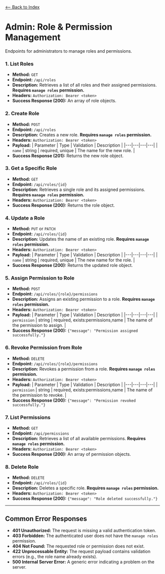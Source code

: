 [<-- Back to Index](../api_documentation.md)

# Admin: Role & Permission Management

Endpoints for administrators to manage roles and permissions.

### 1. List Roles

- **Method:** `GET`
- **Endpoint:** `/api/roles`
- **Description:** Retrieves a list of all roles and their assigned permissions. **Requires `manage roles` permission.**
- **Headers:** `Authorization: Bearer <token>`
- **Success Response (200):** An array of role objects.

### 2. Create Role

- **Method:** `POST`
- **Endpoint:** `/api/roles`
- **Description:** Creates a new role. **Requires `manage roles` permission.**
- **Headers:** `Authorization: Bearer <token>`
- **Payload:**
| Parameter | Type | Validation | Description |
|---|---|---|---|
| `name` | string | required, unique | The name for the new role. |
- **Success Response (201):** Returns the new role object.

### 3. Get a Specific Role

- **Method:** `GET`
- **Endpoint:** `/api/roles/{id}`
- **Description:** Retrieves a single role and its assigned permissions. **Requires `manage roles` permission.**
- **Headers:** `Authorization: Bearer <token>`
- **Success Response (200):** Returns the role object.

### 4. Update a Role

- **Method:** `PUT` or `PATCH`
- **Endpoint:** `/api/roles/{id}`
- **Description:** Updates the name of an existing role. **Requires `manage roles` permission.**
- **Headers:** `Authorization: Bearer <token>`
- **Payload:**
| Parameter | Type | Validation | Description |
|---|---|---|---|
| `name` | string | required, unique | The new name for the role. |
- **Success Response (200):** Returns the updated role object.

### 5. Assign Permission to Role

- **Method:** `POST`
- **Endpoint:** `/api/roles/{role}/permissions`
- **Description:** Assigns an existing permission to a role. **Requires `manage roles` permission.**
- **Headers:** `Authorization: Bearer <token>`
- **Payload:**
| Parameter | Type | Validation | Description |
|---|---|---|---|
| `permission` | string | required, exists:permissions,name | The name of the permission to assign. |
- **Success Response (200):** `{"message": "Permission assigned successfully."}`

### 6. Revoke Permission from Role

- **Method:** `DELETE`
- **Endpoint:** `/api/roles/{role}/permissions`
- **Description:** Revokes a permission from a role. **Requires `manage roles` permission.**
- **Headers:** `Authorization: Bearer <token>`
- **Payload:**
| Parameter | Type | Validation | Description |
|---|---|---|---|
| `permission` | string | required, exists:permissions,name | The name of the permission to revoke. |
- **Success Response (200):** `{"message": "Permission revoked successfully."}`

### 7. List Permissions

- **Method:** `GET`
- **Endpoint:** `/api/permissions`
- **Description:** Retrieves a list of all available permissions. **Requires `manage roles` permission.**
- **Headers:** `Authorization: Bearer <token>`
- **Success Response (200):** An array of permission objects.

### 8. Delete Role

- **Method:** `DELETE`
- **Endpoint:** `/api/roles/{id}`
- **Description:** Deletes a specific role. **Requires `manage roles` permission.**
- **Headers:** `Authorization: Bearer <token>`
- **Success Response (200):** `{"message": "Role deleted successfully."}`

---

## Common Error Responses

- **401 Unauthorized:** The request is missing a valid authentication token.
- **403 Forbidden:** The authenticated user does not have the `manage roles` permission.
- **404 Not Found:** The requested role or permission does not exist.
- **422 Unprocessable Entity:** The request payload contains validation errors (e.g., the role name already exists).
- **500 Internal Server Error:** A generic error indicating a problem on the server.
